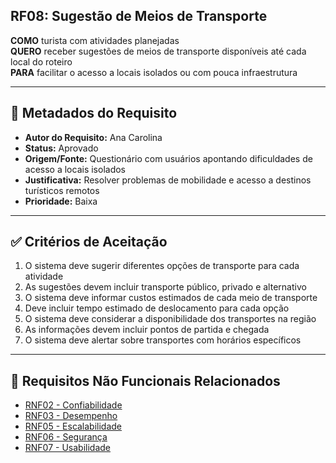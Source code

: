## RF08: Sugestão de Meios de Transporte

**COMO** turista com atividades planejadas  
**QUERO** receber sugestões de meios de transporte disponíveis até cada local do roteiro  
**PARA** facilitar o acesso a locais isolados ou com pouca infraestrutura  

---

## 📄 Metadados do Requisito

- **Autor do Requisito:** Ana Carolina
- **Status:** Aprovado
- **Origem/Fonte:** Questionário com usuários apontando dificuldades de acesso a locais isolados
- **Justificativa:** Resolver problemas de mobilidade e acesso a destinos turísticos remotos
- **Prioridade:** Baixa

---

## ✅ Critérios de Aceitação

1. O sistema deve sugerir diferentes opções de transporte para cada atividade
2. As sugestões devem incluir transporte público, privado e alternativo
3. O sistema deve informar custos estimados de cada meio de transporte
4. Deve incluir tempo estimado de deslocamento para cada opção
5. O sistema deve considerar a disponibilidade dos transportes na região
6. As informações devem incluir pontos de partida e chegada
7. O sistema deve alertar sobre transportes com horários específicos

---

## 🔗 Requisitos Não Funcionais Relacionados
- [RNF02 - Confiabilidade](../non_functional/RNF02.md)
- [RNF03 - Desempenho](../non_functional/RNF03.md)
- [RNF05 - Escalabilidade](../non_functional/RNF05.md)
- [RNF06 - Segurança](../non_functional/RNF06.md)
- [RNF07 - Usabilidade](../non_functional/RNF07.md)
